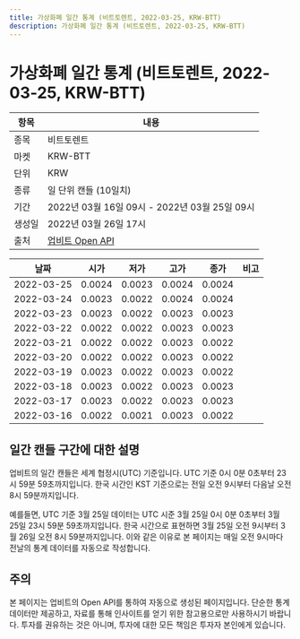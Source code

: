```yaml
---
title: 가상화폐 일간 통계 (비트토렌트, 2022-03-25, KRW-BTT)
description: 가상화폐 일간 통계 (비트토렌트, 2022-03-25, KRW-BTT)
---
```


가상화폐 일간 통계 (비트토렌트, 2022-03-25, KRW-BTT)
===

|항목|내용|
|--|--|
|종목|비트토렌트|
|마켓|KRW-BTT|
|단위|KRW|
|종류|일 단위 캔들 (10일치)|
|기간|2022년 03월 16일 09시 - 2022년 03월 25일 09시|
|생성일|2022년 03월 26일 17시|
|출처|[업비트 Open API](https://docs.upbit.com)|


|날짜|시가|저가|고가|종가|비고|
|--|--|--|--|--|--|
|2022-03-25|0.0024|0.0023|0.0024|0.0024|    |
|2022-03-24|0.0023|0.0022|0.0024|0.0024|    |
|2022-03-23|0.0023|0.0022|0.0023|0.0023|    |
|2022-03-22|0.0022|0.0022|0.0023|0.0023|    |
|2022-03-21|0.0022|0.0022|0.0023|0.0022|    |
|2022-03-20|0.0022|0.0022|0.0023|0.0022|    |
|2022-03-19|0.0023|0.0022|0.0023|0.0022|    |
|2022-03-18|0.0023|0.0022|0.0023|0.0023|    |
|2022-03-17|0.0023|0.0022|0.0023|0.0023|    |
|2022-03-16|0.0022|0.0021|0.0023|0.0022|    |


일간 캔들 구간에 대한 설명
---


업비트의 일간 캔들은 세계 협정시(UTC) 기준입니다. 
UTC 기준 0시 0분 0초부터 23시 59분 59초까지입니다. 
한국 시간인 KST 기준으로는 전일 오전 9시부터 다음날 오전 8시 59분까지입니다. 


예를들면, UTC 기준 3월 25일 데이터는 UTC 시준 3월 25일 0시 0분 0초부터 3월 25일 23시 59분 59초까지입니다. 
한국 시간으로 표현하면 3월 25일 오전 9시부터 3월 26일 오전 8시 59분까지입니다. 
이와 같은 이유로 본 페이지는 매일 오전 9시마다 전날의 통계 데이터를 자동으로 작성합니다. 


주의
---


본 페이지는 업비트의 Open API를 통하여 자동으로 생성된 페이지입니다. 
단순한 통계 데이터만 제공하고, 자료를 통해 인사이트를 얻기 위한 참고용으로만 사용하시기 바랍니다. 
투자를 권유하는 것은 아니며, 투자에 대한 모든 책임은 투자자 본인에게 있습니다. 
